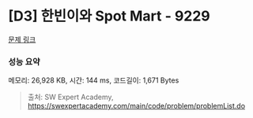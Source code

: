 # [D3] 한빈이와 Spot Mart - 9229 

[문제 링크](https://swexpertacademy.com/main/code/problem/problemDetail.do?contestProbId=AW8Wj7cqbY0DFAXN) 

### 성능 요약

메모리: 26,928 KB, 시간: 144 ms, 코드길이: 1,671 Bytes



> 출처: SW Expert Academy, https://swexpertacademy.com/main/code/problem/problemList.do